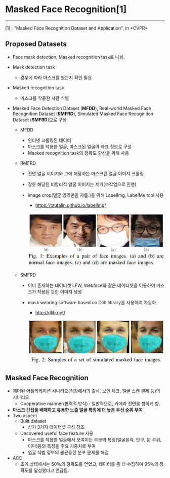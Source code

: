 # **Masked Face Recognition[1]**

<hr>
[1] : "Masked Face Recognition Dataset and Application", in *CVPR*



## Proposed Datasets

- Face mask detection, Masked recognition task로 나뉨.

- Mask detection task

  - 경우에 따라 마스크를 썼는지 확인 필요

- Masked recognition task

  - 마스크를 착용한 사람 식별

- Masked Face Detection Dataset (**MFDD**), Real-world Masked Face Recognition Dataset (**RMFRD**), Simulated Masked Face Recognition Dataset (**SMFRD**)으로 구성

  - MFDD

    - 인터넷 크롤링된 데이터
    - 마스크를 착용한 얼굴,  마스크된 얼굴의 좌표 정보로 구성
    - Masked recognition task의 정확도 향상을 위해 사용

  - RMFRD

    - 전면 얼굴 이미지와 그에 해당하는 마스크된 얼굴 이미지 크롤링

    - 잘못 해당된 비합리적 얼굴 이미지는 제거(수작업으로 진행)

    - image crop(얼굴 영역만을 자름.)을 위해 LabelImg, LabelMe tool 사용

      - https://tzutalin.github.io/labelImg/

      ![Fig 1](Fig/1.PNG?raw=true)

  - SMFRD

    - 이미 존재하는 데이터셋 LFW, Webface와 같은 데이터셋을 이용하여 마스크가 착용된 듯한 이미지 생성

    - mask wearing software based on Dlib library를 사용하여 자동화

      - http://dlib.net/

      ![Fig 2](Fig/2.PNG?raw=true)



## Masked Face Recognition

- 제어된 어플리케이션 시나리오(직장에서의 출석, 보안 체크, 얼굴 스캔 결제 등)의 시나리오
  - Cooperative manner(협력적 방식) : 일반적으로, 카메라 전면을 향하게 함.
- **마스크 간섭을 배제하고 유용한 노출 얼굴 특징에 더 높은 우선 순위 부여**
- Two aspect
  - Bulit dataset
    - 상기 3가지 데이터셋 구성 참조
  - Uncovered useful face feature 사용
    - 마스크를 착용한 얼굴에서 보여지는 부분의 특징(얼굴윤곽, 안구, 눈 주위, 이마)등의 특징을 주요 가중치로 부여
    - 얼굴 식별 정보의 불균등한 분포 문제를 해결
- ACC
  - 초기 상태에서는 50%의 정확도를 얻었고, 데이터를 좀 더 수집하여 95%의 정확도를 달성했다고 언급됨.